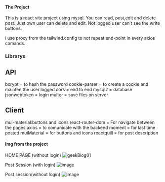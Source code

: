 #### The Project

This is a react vite project using mysql. You can read, post,edit and delete post. Just own user can delete and edit. Not logged user can't see the write buttons. 

i use proxy from the tailwind.config  to not repeat end-point in every axios comands.

### Librarys

## API

bcrypt =  to hash the password
cookie-parser =  to create a cookie and mainten the user logged
cors = end to end
mysql2 = database
jsonwebtoken = login
multer = save files on server

## Client

mui-material:buttons and icons
react-router-dom = For navigate between the pages
axios = to comunicate with the backend
moment = for last time posted
muiMaterial = for buttons and icons
reactquill = for post description

#### Img from the project
HOME PAGE (without login)
![geekBlog01](https://github.com/user-attachments/assets/414156af-13f4-4d84-879a-090f808315a8)


Post Session (with login)
![image](https://github.com/user-attachments/assets/4a0fff3d-1716-46d5-a1ec-a16299d4eedf)


Post session(without login)
![image](https://github.com/user-attachments/assets/4562e8c2-49ef-4411-bb90-1025fcc5d536)


